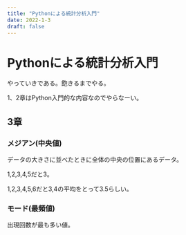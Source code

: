 ```yaml
---
title: "Pythonによる統計分析入門"
date: 2022-1-3
draft: false
---
```

# Pythonによる統計分析入門



やっていきである。飽きるまでやる。



1、2章はPython入門的な内容なのでやらなーい。



## 3章



### メジアン(中央値)



データの大きさに並べたときに全体の中央の位置にあるデータ。



1,2,3,4,5だと3。



1,2,3,4,5,6だと3,4の平均をとって3.5らしい。



### モード(最頻値)



出現回数が最も多い値。
